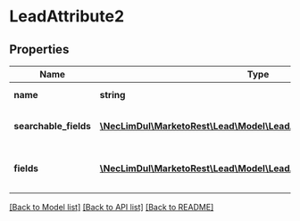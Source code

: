 # LeadAttribute2

## Properties
Name | Type | Description | Notes
------------ | ------------- | ------------- | -------------
**name** | **string** | \&quot;API Lead\&quot; | 
**searchable_fields** | [**\NecLimDul\MarketoRest\Lead\Model\LeadAttribute2SearchableFields[]**](LeadAttribute2SearchableFields.md) | List of searchable fields | 
**fields** | [**\NecLimDul\MarketoRest\Lead\Model\LeadAttribute2Fields[]**](LeadAttribute2Fields.md) | Description of searchable fields | 

[[Back to Model list]](../README.md#documentation-for-models) [[Back to API list]](../README.md#documentation-for-api-endpoints) [[Back to README]](../README.md)


